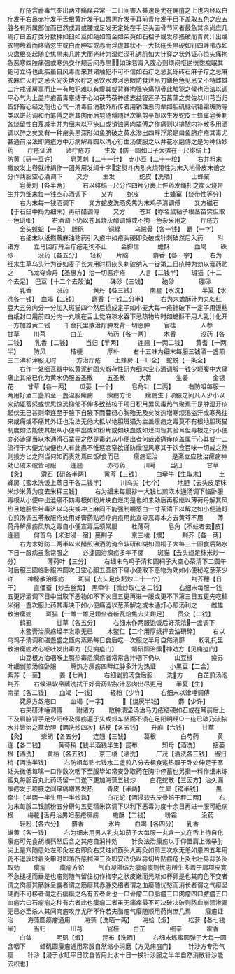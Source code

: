 <!-- { "loadSidebar": true } -->
　　疔疮含蓄毒气突出两寸痛痒异常一二日间害人甚速是尤在痈疽之上也内经以白疔发于右鼻赤疔发于舌根黄疔发于口唇黒疔发于耳前青疔发于目下盖取五色之应五脏各有所属部位而已然或肩或腰或足发无定处在手足头面骨节间者最急其余尚庶几焉疔曰五疔类分数种如臼如豆如葩如箔金如茱萸如石榴子或发疹搔破而青黄汁出或衣物触着而疼痛忽生或白而肿实或赤而浮虚其状不一大抵疮头黒硬如钉四畔带赤如火盘根突起随变焦黒未几肿大而光转为湿烂深孔透肌如大针穿之状外证心惊头痛拘急恶寒四肢痛强或寒热交作颊舌间赤黒如珠若毒入腹心则烦闷呕逆恍惚痴眠其毙可立待也此疾虽自风毒而来其诸触犯不可不信如石疔之忌瓦砾砖石麻子疔之忌麻衣麻仁火疔之忌火光炙煿水疔之忌饮水渡河恶眼防食烂帛刀鎌色色见忌又不特雌雄二疔戒谨房事而止一有触犯难以有瘳其或背脊拘强疮痛彻骨此触犯之候也治法以调平心气为上盖疔疮蓄毒壅结于心如茯苓茯神逺志益智莲子石菖蒲之类佐以川芎当归皆舒豁心经之剂也心气一清毒自消散外所传者用销蚀恶肉辈如胆矾緑矾铅霜斑防等类以饼药调和而笔傅之烂其肉而后剪随傅随烂次第剪平却以生发蛇皮土蜂窠皂荚刺各烧留性白芨减半并为细末以平疮口或销蚀恶肉辈傅之作痛则以排脓内补散多用酒调以醉之矣又有一种疮头黒深形如鱼脐破之黄水渗出四畔浮浆是曰鱼脐疔疮其毒尤甚通前治法即痈疽方中万病解毒圆以清心行血汤使服之以井花水磨傅之是为神仙妙药
　　疔疮证治
　　诸疔疮方
　　生发【防一圆如□子大摊在一尺绯绢上】　　　防黄【研一豆许】
　　皂荚刺【二十一针】　赤小豆【二十一粒】
　　右并粗末撒放发上卷就绯绢作一团外用发绳十字定熨斗内烈火烧带性为末入地骨皮末倍之分作两服空心酒调下
　　又方
　　生发　　　　蛇皮【洗晒】　　　土蜂窠
　　皂荚刺【各半两】
　　右以绯绢一尺分作四片分裹上件药发绳扎之炭火烧带生并为细末每一钱空心酒调下
　　又方
　　蛇皮　　　　土蜂窠【烧带性等分】
　　右为末每一钱酒调下
　　又方蛇皮洗晒炙焦为末鸡子清调傅
　　又方磁石【于石臼中捣为细末】再研醋调傅
　　又方
　　苍耳【亦名鼠粘子根茎苗实但取一色研细】
　　右酒调下仍以苍耳烧灰醋调傅或不拘一色杂采用之
　　疔疮方
　　金头蜈蚣【一条】　胆矾　　　　铜緑
　　乌贼骨【各一钱】　麝【一字】
　　右细末以纸撚蘸麻油粘药引入疮中如疮头硬即灸破或针刺破然后入药
　　附诸方
　　立马回疔丹治疔疮走彻不止
　　金脚信　　　蟾酥　　　　血竭
　　硃砂　　　　没药【各五分】　　轻粉
　　片脑　　　　麝香【各一字】
　　右为细末生草乌头汁为锭如麦子长大用时将疮头刺破纳入一锭第二日疮肿为効以膏药贴之
　　飞龙夺命丹【圣惠方】治一切恶疔疮
　　人言【二钱半】　　斑猫【十二个去足】　巴豆【十二个去殻油】
　　硃砂【三钱】　　　硇砂　　　　硼砂
　　乳香　　　　没药　　　　黄丹【各三钱】
　　南星【水洗】　　　半夏【水洗各一钱】　血竭【二钱】
　　麝香【一钱二分半】
　　右为末蟾酥汁为丸如红豆大五分内分一分加入斑猫四个然后捻成定子如小麦大每一疮针破下一定子用饭粘白纸封口用前四分内一丸噙在舌上觉麻凉水吞下忌热物片时如蟾酥干用人乳汁化开一方加雄黄二钱
　　千金托里散治疔肿发背一切恶肿
　　官桂　　　　人参　　　　甘草
　　川芎　　　　白芷　　　　芍药【各一两】
　　木香　　　　没药【各二钱】　　乳香【二钱】
　　当归【半两】　　　连翘【一两二钱】　　黄耆【一两半】
　　防风　　　　桔梗　　　　厚朴
　　右十五味为细末每服三钱酒一盏煎三二沸和滓服无时
　　一方治疔疮
　　土蜂房【一□全】　蛇蜕【一条全】
　　右作一处细瓦器中以黄泥封固火煆存性研为细末空心酒调服一钱少顷腹中大痛痛止其疮已化为黄水仍服五圣散
　　五圣散
　　大黄　　　　生姜　　　　金银花
　　甘草【各一两】　　瓜蒌【一个】　　　皂角针【二两】
　　右防咀每服一两用好酒二盏煎至一盏温服瘰疬
　　瘰疬方论
　　瘰疬生于项腋之间凡人少小以来动辄蓄怒或忧思惊恐抑郁不伸多致结核于项日积月累风毒热气聚焉于是肿湿开疮起伏无已甚则牵连至于腋下自腋下而蔓衍心胸殆无及矣发热増寒烦渇盗汗或寒热往来或痛或不痛其外证也治法无他大抵以地胆斑猫为主盖瘰疬之毒莫不有根地胆斑猫制度如法能使其根从小便中出或如粉片或如块血或如烂肉皆其验耳但毒根之行小便亦必澁痛当以木通滑石辈导之然是毒必从小便出者何哉诸痛痒疮盖属于心其或一二流行于大便尤快便也人有此患不惟惩忿窒欲谨防燥湿风寒其于饮食百味一切戒之然则投方匕之剂当何如而责効焉曰饭食而已
　　瘰疬证治
　　是斋立应散治瘰疬神効已破未破皆可服
　　连翘　　　　赤芍药　　　川芎
　　当归　　　　甘草【灸】　　　滑石【研各半两】
　　黄芩【三钱】　　　白牵牛【生取末】
　　土蜂房【蜜水洗饭上蒸日干各二钱半】　　　川乌尖【七个】
　　地胆【去头皮足秣米炒米黄为度去米秤三钱】
　　右为细末每服抄一大钱匕煎浓木通汤调下临卧服毒根从小便中出澁痛不妨毒根如粉片块血烂肉是也如未効后再服继以薄荷丹解其风热且地胆性带毒济以乌尖或冲上麻闷不能强制嚼葱白一寸茶清下以解之如小便澁灯心煎汤调五苓散服疮处用好膏药贴若疗痈疽用此宣导恶毒本方去黄芩不用
　　薄荷丹解瘰疬风热之毒自小便宣毒后须常服
　　杜薄荷　　　皂角【不蛀者去皮】　连翘
　　何首乌【米泔浸一宿】蔓荆子　　　京三棱【煨】
　　荆芥【各一两】
　　右为末好防二两半以米醋煎沸洒防淹令软研和糊如圆桐子大每三十圆食后熟水下日一服病虽愈常服之
　　必捷圆治瘰疬多年不瘥
　　斑猫【去头翅足秣米炒一分】　　　　　薄荷叶【三分】
　　右细末乌鸡子清和圆桐子大空心茶清下二圆午时后服三圆临卧服四圆次日空心服五圆脐下痛小便取下恶物为効如小便秘吃葱茶少许
　　神秘散治瘰疬
　　斑猫【去头足皮麫炒二十一个】　　　　　荆芥穗【日干】
　　直僵蚕【炒去丝觜】　黒牵牛【微炒取仁各二钱】
　　右细末每服一钱五更好酒调下日中当取下恶物如不下次日五更再进一服或更不下第三日五更先吃秫米粥一盏次服此药其毒决下如小便痛澁以葱茶解之或木通灯心煎汤利之
　　雌雄散治瘰疬
　　斑猫【一雌一雄足翅全者新瓦焙焦去头翅足】　　贯众【二钱】
　　鹤虱　　　　甘草【各五分】
　　右细末作两服饱饭后好茶浓一盏调下
　　木鳖膏治瘰疬经年发歇无已
　　木鳖仁【二个用厚纸捍去油研碎】
　　右以乌鸡子清调和磁盏盛之甑内蒸熟每日食后吃一次服之半月自然消靡
　　粉乳托里散治瘰疬攻心呕吐发出毒方【见痈疽门】
　　蜡矾圆治瘰神効方【见痈疽门】
　　山豆根方治咽喉上膈热毒患瘰疬者常常含汁咽下仍以
　　山豆根　　　紫苏叶细剉煎汤临卧服
　　解热方瘰疬四畔红肿多汁为热证
　　小黒豆【二合】　　紫苏【一茎】　　　姜【七片】
　　右细剉煎汤食后服
　　洗方
　　白芷煎汤泡荆芥
　　右候温软帛蘸洗拭干好膏药贴脓汁恶肉出尽更用
　　半夏【生】　　　南星【各二钱】　　血竭【一钱】
　　轻粉【少许】
　　右细末以津唾调傅
　　究原方敛疮口
　　血竭【一字】　　　【烧灰半钱】　　　麝【少许】
　　右夹研津唾调傅
　　附诸方
　　散肿溃坚汤治马刀疮结硬如石或在耳前后上下及肩脇背手足少阳经及瘰疬遍于头或颊车坚面不溃在足阳明经○一疮已破乃流脓水并皆治之草龙胆【酒洗炒四次】桔梗【各五钱】　　升麻【六钱】
　　甘草【灸】　　　柴胡【各五分】　　连翘【三钱】
　　葛根　　　　白芍药　　　黄连【各二钱】
　　黄芩稍【钱半酒钱半生】昆布　　　　知母【酒洗】
　　括蒌根【酒洗】　　黄栢【各五钱】　　京三棱【酒洗】
　　广茂【酒洗各三钱】　当归梢【酒洗半钱】
　　右防咀每贴七钱水二盏煎八分去柤食逺热服于卧处伸足于髙处头微低每噙一口作数次咽下至服毕如常安卧取药在胸中停蓄也另攅一料作细末炼蜜丸每服百丸此药汤留一口送下更加海藻五钱炒
　　白花蛇散【三因方】治久漏瘰疬发于项腋之间痒痛増寒发热
　　青皮【半两】　　　生犀【镑半钱】
　　黒牵牛【半两一半生用一半炒熟】
　　白花蛇【酒浸软去皮骨焙干秤二两】
　　右为末每服二钱腻粉五分研匀五更糯米饮调下以利下恶毒为度十余日再进一服可絶病根
　　梅花舌丹治男妇恶疮瘰疬
　　蟾酥【二钱】　　　粉霜　　　　没药
　　轻粉【各六分】　　麝香　　　　氷片
　　血竭【各四分】　　乳香　　　　雄黄【各一钱】
　　右为细末用男人乳丸如茄子大每服一丸含一丸在舌上待自化瘰疬可先食胡椒麫然后含之其疮自消神効
　　针灸法治瘰疬以手仰置肩上微举肘尖上是穴随患处左即灸左右即灸右艾炷如筯头大再灸如前三次永无恙如患四五年用药不退辰时着灸申时即落所感稍深三灸即安法仍以蒜切片贴疬疮上灸七壮易蒜多灸取効
　　瘿瘤
　　瘿瘤方论
　　气血凝滞结为瘿瘤瘿则忧恚所生多着于肩项皮寛不急槌槌而垂是也瘤则随气留住初作梅李之状皮嫩而光渐如杯卵是也其肉色不变者谓之肉瘿其筋脉呈露者谓之筋瘿其赤脉交络者谓之血瘿随忧愁而消长者谓之气瘿坚硬而不可移者谓之石瘿瘿之名有五者此也一曰骨瘤二曰脂瘤三曰肉瘤四曰脓瘤五曰血瘤六曰石瘤瘤之种有六者此也瘿瘤二者虽无痛痒最不可决破决破则脓血崩溃渗漏无已必至杀人其间肉瘤攻疗尤所不许若夫脂瘤气瘿随顺用药尚庶几焉
　　瘿瘤证治
　　海藻圆瘿瘤通用
　　海藻【洗晒一两】　　海蛤【煆】　　　松萝【各七钱半】
　　当归　　　　川芎　　　　官桂
　　白芷　　　　细辛　　　　霍香
　　白敛　　　　明矾【煆】　　　昆布【洗晒】
　　右细末炼蜜圆弹子大每一圆含咽下
　　蜡矾圆瘿瘤通用常服自然缩小消磨【方见痈疽门】
　　针沙方专治气瘿
　　针沙【浸于水缸平日饮食皆用此水十日一换针沙服之半年自然消散针沙能去积也】
